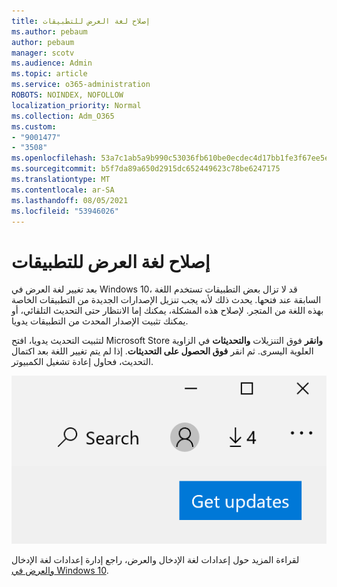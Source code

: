 ```yaml
---
title: إصلاح لغة العرض للتطبيقات
ms.author: pebaum
author: pebaum
manager: scotv
ms.audience: Admin
ms.topic: article
ms.service: o365-administration
ROBOTS: NOINDEX, NOFOLLOW
localization_priority: Normal
ms.collection: Adm_O365
ms.custom:
- "9001477"
- "3508"
ms.openlocfilehash: 53a7c1ab5a9b990c53036fb610be0ecdec4d17bb1fe3f67ee5e6e2e0028cb55d
ms.sourcegitcommit: b5f7da89a650d2915dc652449623c78be6247175
ms.translationtype: MT
ms.contentlocale: ar-SA
ms.lasthandoff: 08/05/2021
ms.locfileid: "53946026"
---
```

# <a name="fix-the-display-language-of-apps"></a>إصلاح لغة العرض للتطبيقات

بعد تغيير لغة العرض في Windows 10، قد لا تزال بعض التطبيقات تستخدم اللغة السابقة عند فتحها. يحدث ذلك لأنه يجب تنزيل الإصدارات الجديدة من التطبيقات الخاصة بهذه اللغة من المتجر. لإصلاح هذه المشكلة، يمكنك إما الانتظار حتى التحديث التلقائي، أو يمكنك تثبيت الإصدار المحدث من التطبيقات يدويا.

لتثبيت التحديث يدويا، افتح Microsoft Store **وانقر** فوق التنزيلات **والتحديثات** في الزاوية العلوية اليسرى. ثم انقر **فوق الحصول على التحديثات**. إذا لم يتم تغيير اللغة بعد اكتمال التحديث، فحاول إعادة تشغيل الكمبيوتر.

![احصل على التحديثات.](media/get-updates.png)

لقراءة المزيد حول إعدادات لغة الإدخال والعرض، راجع إدارة إعدادات لغة الإدخال [والعرض في Windows 10](https://support.microsoft.com/help/4027670/windows-10-add-and-switch-input-and-display-language-preferences).
